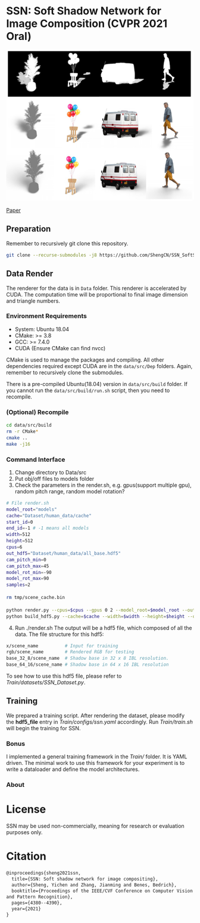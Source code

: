 # SSN: Soft Shadow Network for Image Composition (CVPR 2021 Oral)
![Results](imgs/more_results.png)

[Paper](https://openaccess.thecvf.com/content/CVPR2021/papers/Sheng_SSN_Soft_Shadow_Network_for_Image_Compositing_CVPR_2021_paper.pdf)

## Preparation 
Remember to recursively git clone this repository. 
```Bash
git clone --recurse-submodules -j8 https://github.com/ShengCN/SSN_SoftShadowNet.git
```


## Data Render
The renderer for the data is in `Data` folder. This renderer is accelerated by CUDA. The computation time will be proportional to final image dimension and triangle numbers. 

### Environment Requirements
* System: Ubuntu 18.04
* CMake: >= 3.8
* GCC: >= 7.4.0
* CUDA (Ensure CMake can find nvcc)

CMake is used to manage the packages and compiling. All other dependencies required except CUDA are in the `data/src/Dep` folders. Again, remember to recursively clone the submodules. 

There is a pre-compiled Ubuntu(18.04) version in `data/src/build` folder. If you cannot run the `data/src/build/run.sh` script, then you need to recompile. 

### (Optional) Recompile 
```Bash
cd data/src/build
rm -r CMake*
cmake ..
make -j16
```

### Command Interface
1. Change directory to Data/src
2. Put obj/off files to models folder 
3. Check the parameters in the render.sh, e.g. gpus(support multiple gpu), random pitch range, random model rotation?

``` Bash
# File render.sh
model_root="models"
cache="Dataset/human_data/cache"
start_id=0
end_id=-1 # -1 means all models
width=512
height=512
cpus=6
out_hdf5="Dataset/human_data/all_base.hdf5"
cam_pitch_min=0
cam_pitch_max=45
model_rot_min=-90
model_rot_max=90
samples=2

rm tmp/scene_cache.bin

python render.py --cpus=$cpus --gpus 0 2 --model_root=$model_root --out_folder=$cache --start_id=$start_id --end_id=$end_id --width=$width --height=$height --samples=$samples --cam_pitch_min=$cam_pitch_min --cam_pitch_max=$cam_pitch_max --model_rot_min=$model_rot_min --model_rot_max=$model_rot_max &&
python build_hdf5.py --cache=$cache --width=$width --height=$height --out_hdf5=$out_hdf5
```
4. Run ./render.sh
The output will be a hdf5 file, which composed of all the data. The file structure for this hdf5: 

``` Bash
x/scene_name          # Input for training    
rgb/scene_name        # Rendered RGB for testing
base_32_8/scene_name  # Shadow base in 32 x 8 IBL resolution. 
base_64_16/scene_name # Shadow base in 64 x 16 IBL resolution
```
To see how to use this hdf5 file, please refer to *Train/datasets/SSN_Dataset.py*.

## Training
We prepared a training script. After rendering the dataset, please modify the **hdf5_file** entry in *Train/configs/ssn.yaml* accordingly. Run *Train/train.sh* will begin the training for SSN.

### Bonus
I implemented a general training framework in the *Train/* folder. It is YAML driven. The minimal work to use this framework for your experiment is to write a dataloader and define the model architectures. 

### About 
# License
SSN may be used non-commercially, meaning for research or evaluation purposes only. 

# Citation
```
@inproceedings{sheng2021ssn,
  title={SSN: Soft shadow network for image compositing},
  author={Sheng, Yichen and Zhang, Jianming and Benes, Bedrich},
  booktitle={Proceedings of the IEEE/CVF Conference on Computer Vision and Pattern Recognition},
  pages={4380--4390},
  year={2021}
}
```
